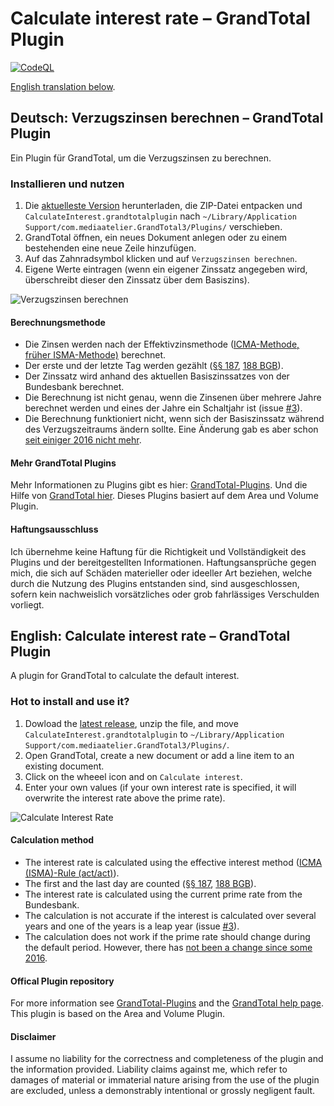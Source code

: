 # Calculate interest rate – GrandTotal Plugin

[![CodeQL](https://github.com/jajoho/Calculate-Interest-GrandTotal-Plugin/actions/workflows/codeql-analysis.yml/badge.svg)](https://github.com/jajoho/Calculate-Interest-GrandTotal-Plugin/actions/workflows/codeql-analysis.yml)

[English translation below](#english-calculate-interest-rate--grandtotal-plugin).

## Deutsch: Verzugszinsen berechnen – GrandTotal Plugin

Ein Plugin für GrandTotal, um die Verzugszinsen zu berechnen.

### Installieren und nutzen

1. Die [aktuelleste Version](https://github.com/jajoho/Calculate-Interest-GrandTotal-Plugin/releases) herunterladen, die ZIP-Datei entpacken und `CalculateInterest.grandtotalplugin` nach `~/Library/Application Support/com.mediaatelier.GrandTotal3/Plugins/` verschieben.
2. GrandTotal öffnen, ein neues Dokument anlegen oder zu einem bestehenden eine neue Zeile hinzufügen.
3. Auf das Zahnradsymbol klicken und auf `Verzugszinsen berechnen`.
4. Eigene Werte eintragen (wenn ein eigener Zinssatz angegeben wird, überschreibt dieser den Zinssatz über dem Basiszins).

![Verzugszinsen berechnen](https://user-images.githubusercontent.com/15175599/152641374-c7db59d9-2bf1-45eb-ac41-897b7c4fdaa6.png)

#### Berechnungsmethode

- Die Zinsen werden nach der Effektivzinsmethode ([ICMA-Methode, früher ISMA-Methode)](https://de.wikipedia.org/wiki/Zinsberechnungsmethode#act/act_–_tagesgenaue_oder_Effektivzinsmethode_(ICMA-Methode,_früher_ISMA-Methode)) berechnet.
- Der erste und der letzte Tag werden gezählt ([§§ 187](https://www.gesetze-im-internet.de/bgb/__187.html), [188 BGB](https://www.gesetze-im-internet.de/bgb/__188.html)).
- Der Zinssatz wird anhand des aktuellen Basiszinssatzes von der Bundesbank berechnet.
- Die Berechnung ist nicht genau, wenn die Zinsenen über mehrere Jahre berechnet werden und eines der Jahre ein Schaltjahr ist (issue [#3](https://github.com/jajoho/Calculate-Interest-GrandTotal-Plugin/issues/3)).
- Die Berechnung funktioniert nicht, wenn sich der Basiszinssatz während des Verzugszeitraums ändern sollte. Eine Änderung gab es aber schon [seit einiger 2016 nicht mehr](https://www.bundesbank.de/dynamic/action/de/statistiken/zeitreihen-datenbanken/zeitreihen-datenbank/723452/723452?listId=www_s510_mb02&tsId=BBK01.SU0115&dateSelect=2022).

#### Mehr GrandTotal Plugins

Mehr Informationen zu Plugins gibt es hier: [GrandTotal-Plugins](https://github.com/mediaatelier/GrandTotal-Plugins). Und die Hilfe von [GrandTotal hier](https://www.mediaatelier.com/GrandTotal7/help/?lang=de).
Dieses Plugins basiert auf dem Area und Volume Plugin.

#### Haftungsausschluss

Ich übernehme keine Haftung für die Richtigkeit und Vollständigkeit des Plugins und der bereitgestellten Informationen.
Haftungsansprüche gegen mich, die sich auf Schäden materieller oder ideeller Art beziehen, welche durch die Nutzung des Plugins entstanden sind, sind ausgeschlossen, sofern kein nachweislich vorsätzliches oder grob fahrlässiges Verschulden vorliegt.

## English: Calculate interest rate – GrandTotal Plugin

A plugin for GrandTotal to calculate the default interest.

### Hot to install and use it?

1. Dowload the [latest release](https://github.com/jajoho/Calculate-Interest-GrandTotal-Plugin/releases), unzip the file, and move `CalculateInterest.grandtotalplugin` to `~/Library/Application Support/com.mediaatelier.GrandTotal3/Plugins/`.
2. Open GrandTotal, create a new document or add a line item to an existing document.
3. Click on the wheeel icon and on `Calculate interest`.
4. Enter your own values (if your own interest rate is specified, it will overwrite the interest rate above the prime rate).

![Calculate Interest Rate](https://user-images.githubusercontent.com/15175599/152641465-27db9988-ff97-467b-8806-22ad7a6018de.png)

#### Calculation method

- The interest rate is calculated using the effective interest method ([ICMA (ISMA)-Rule (act/act)](https://en.wikipedia.org/wiki/Day_count_convention#Actual_methods)).
- The first and the last day are counted ([§§ 187](https://www.gesetze-im-internet.de/bgb/__187.html), [188 BGB](https://www.gesetze-im-internet.de/bgb/__188.html)).
- The interest rate is calculated using the current prime rate from the Bundesbank.
- The calculation is not accurate if the interest is calculated over several years and one of the years is a leap year (issue [#3](https://github.com/jajoho/Calculate-Interest-GrandTotal-Plugin/issues/3)).
- The calculation does not work if the prime rate should change during the default period. However, there has [not been a change since some 2016](https://www.bundesbank.de/dynamic/action/en/statistics/time-series-databases/time-series-databases/745582/745582?listId=www_s510_mb02&tsId=BBK01.SU0115&dateSelect=2022).

#### Offical Plugin repository

For more information see [GrandTotal-Plugins](https://github.com/mediaatelier/GrandTotal-Plugins) and the [GrandTotal help page](https://www.mediaatelier.com/GrandTotal7/help/?lang=en).
This plugin is based on the Area and Volume Plugin.

#### Disclaimer

I assume no liability for the correctness and completeness of the plugin and the information provided.
Liability claims against me, which refer to damages of material or immaterial nature arising from the use of the plugin are excluded, unless a demonstrably intentional or grossly negligent fault.
